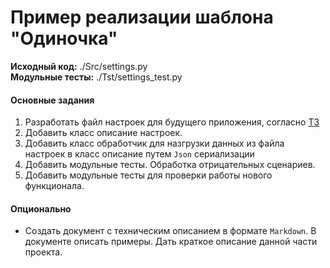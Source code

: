 # Пример реализации шаблона "Одиночка"

**Исходный код:** ./Src/settings.py <br>
**Модульные тесты:** ./Tst/settings_test.py <br>

#### Основные задания
1. Разработать файл настроек для будущего приложения, согласно [ТЗ](../Docs/TechnicalTask.md)
2. Добавить класс описание настроек.
3. Добавить класс обработчик для назгрузки данных из  файла настроек в класс описание путем `Json` сериализации
4. Добавить модульные тесты. Обработка отрицательных сценариев.
5. Добавить модульные тесты для проверки работы нового функционала.

#### Опционально
- Создать документ с техническим описанием в формате `Markdown`. 
В документе описать примеры. Дать краткое описание данной части проекта.




